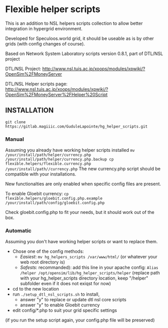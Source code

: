 # Flexible helper scripts

This is an addition to NSL helpers scripts collection to allow better integration in
hypergrid environment.

Developed for Speculoos.world grid, it should be useable as is by other grids
(with config changes of course).

Based on Network System Laboratory scripts version 0.8.1, part of DTL/NSL project

DTL/NSL Project:
  http://www.nsl.tuis.ac.jp/xoops/modules/xpwiki/?OpenSim%2FMoneyServer

DTL/NSL Helper scripts page:
  http://www.nsl.tuis.ac.jp/xoops/modules/xpwiki/?OpenSim%2FMoneyServer%2FHelper%20Script


## INSTALLATION


`git clone https://gitlab.magiiic.com/GuduleLapointe/hg_helper_scripts.git`

### Manual
Assuming you already have working helper scripts installed
``
mv /your/install/path/helper/currency.php /your/install/path/helper/currency.php.backup
cp flexible.helpers/flexible.currency.php /your/install/path//currency.php
``
The new currency.php script should be compatible with your installations.

New functionalties are only enabled when specific config files are present.

To enable Gloebit currency:
``
cp flexible.helpers/gloebit.config.php.example /your/install/path/config/gloebit.config.php
``

Check gloebit.config.php to fit your needs, but it should work out of the box.

### Automatic
Assuming you don't have working helper scripts or want to replace them. 

- Chose one of the config methods:
  - *Easiest*: `mv hg_helpers_scripts /var/www/html/` (or whatever your web root directory is)
  - *Safests*: recommanded): add this line in your apache config:
  `Alias /helper /opt/opensim/lib/hg_helper_scripts/helper`
  (replace path with your hg_helper_scripts directory location, keep "/helper" subfolder even if it does not exiqst for now)
- cd to the new location
- run `./setup_dtl_nsl_scripts.sh` to install, 
  - answer "y" to replace or update dtl nsl core scripts
  - answer "y" to enable Gloebit currency
- edit config/*.php to suit your grid specific settings

(if you run the setup script again, your config.php file will be preserved)
